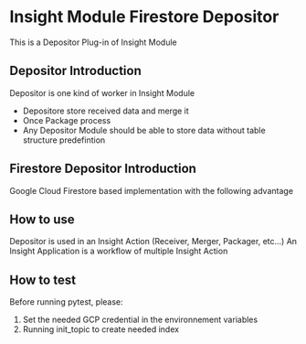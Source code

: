# Insight Module Firestore Depositor
This is a Depositor Plug-in of Insight Module
## Depositor Introduction
Depositor is one kind of worker in Insight Module
* Depositore store received data and merge it
* Once Package process 
* Any Depositor Module should be able to store data without table structure predefintion
## Firestore Depositor Introduction
Google Cloud Firestore based implementation with the following advantage
## How to use
Depositor is used in an Insight Action (Receiver, Merger, Packager, etc...)
An Insight Application is a workflow of multiple Insight Action
## How to test
Before running pytest, please:
1. Set the needed GCP credential in the environnement variables
2. Running init_topic to create needed index

